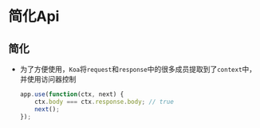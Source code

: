 # 简化Api

## 简化

+ 为了方便使用，`Koa`将`request`和`response`中的很多成员提取到了`context`中，并使用访问器控制

  ```javascript
  app.use(function(ctx, next) {
      ctx.body === ctx.response.body; // true
      next();
  });
  ```
